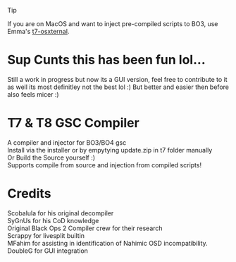 > [!TIP]
> If you are on MacOS and want to inject pre-compiled scripts to BO3, use Emma's [t7-osxternal](https://github.com/InvoxiPlayGames/t7-osxternal).

# Sup Cunts this has been fun lol... 
Still a work in progress but now its a GUI version, feel free to contribute to it as well its most definitley not the best lol :) But better and easier then before also feels micer :)

# T7 & T8 GSC Compiler
A compiler and injector for BO3/BO4 gsc\
Install via the installer or by empytying update.zip in t7 folder manually \
Or Build the Source yourself :)\
Supports compile from source and injection from compiled scripts!

# Credits
Scobalula for his original decompiler\
SyGnUs for his CoD knowledge\
Original Black Ops 2 Compiler crew for their research\
Scrappy for livesplit builtin\
MFahim for assisting in identification of Nahimic OSD incompatibility.\
DoubleG for GUI integration 
